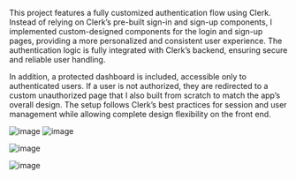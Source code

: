 This project features a fully customized authentication flow using Clerk. Instead of relying on Clerk’s pre-built sign-in and sign-up components, I implemented custom-designed components for the login and sign-up pages, providing a more personalized and consistent user experience. The authentication logic is fully integrated with Clerk’s backend, ensuring secure and reliable user handling.

In addition, a protected dashboard is included, accessible only to authenticated users. If a user is not authorized, they are redirected to a custom unauthorized page that I also built from scratch to match the app’s overall design. The setup follows Clerk’s best practices for session and user management while allowing complete design flexibility on the front end.

![image](https://github.com/user-attachments/assets/f21220cb-53cc-433d-8dc8-9ba59b508bc0)
![image](https://github.com/user-attachments/assets/5ef059df-2061-4410-8835-d3055710413a)

![image](https://github.com/user-attachments/assets/c98a1c25-606e-4c08-8f8b-b4fa76b8adca)

![image](https://github.com/user-attachments/assets/ea06b27e-53f6-4752-8982-3b5cb2643a0a)
